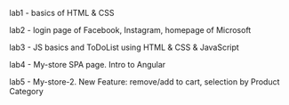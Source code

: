 lab1 - basics of HTML & CSS

lab2 -  login page of Facebook, Instagram, homepage of Microsoft

lab3 - JS basics and ToDoList using HTML & CSS & JavaScript

lab4 - My-store SPA page. Intro to Angular

lab5 - My-store-2. New Feature: remove/add to cart, selection by Product Category
